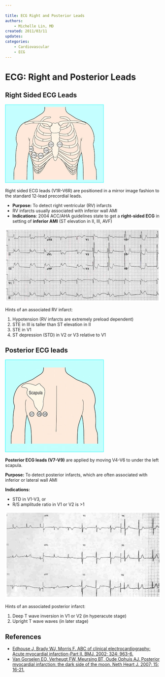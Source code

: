 ```yaml
---

title: ECG Right and Posterior Leads
authors:
    - Michelle Lin, MD
created: 2011/03/11
updates:
categories:
    - Cardiovascular
    - ECG
---
```


# ECG: Right and Posterior Leads

## Right Sided ECG Leads

![Right sided ECG lead placement diagram](image-1.png)

Right sided ECG leads (V1R-V6R) are positioned in a mirror image fashion to the standard 12-lead precordial leads.

- **Purpose:** To detect right ventricular (RV) infarcts
- RV infarcts usually associated with inferior wall AMI
- **Indications**: 2004 ACC/AHA guidelines state to get a **right-sided ECG** in setting of **inferior AMI** (ST elevation in II, III, AVF)

![Example ECG showing an inferior wall MI](image-2.png)

Hints of an associated RV infarct:

1. Hypotension (RV infarcts are extremely preload dependent) 
2. STE in III is taller than ST elevation in II
3. STE in V1
4. ST depression (STD) in V2 or V3 relative to V1 

## Posterior ECG leads

![Posterior ECG lead placement diagram](image-3.png)

**Posterior ECG leads (V7-V9)** are applied by moving V4-V6 to under the left scapula.

**Purpose:** To detect posterior infarcts, which are often associated with inferior or lateral wall AMI

**Indications:** 

- STD in V1-V3, or 
- R/S amplitude ratio in V1 or V2 is >1 

![ST depression in leads V1-V3](image-4.png)

Hints of an associated posterior infarct:

1. Deep T wave inversion in V1 or V2 (in hyperacute stage) 
2. Upright T wave waves (in later stage)

## References

- [Edhouse J, Brady WJ, Morris F. ABC of clinical electrocardiography: Acute myocardial infarction-Part II. BMJ. 2002; 324: 963-6.](https://doi.org/10.1136/bmj.324.7343.963)
- [Van Gorselen EO, Verheugt FW, Meursing BT, Oude Ophuis AJ. Posterior myocardial infarction: the dark side of the moon. Neth Heart J. 2007; 15: 16-21.](https://www.ncbi.nlm.nih.gov/pmc/articles/PMC1847720/)
